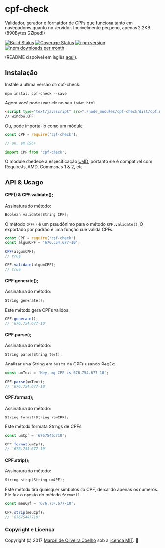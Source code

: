 # cpf-check
Validador, gerador e formatdor de CPFs que funciona tanto em navegadores quanto no servidor. Incrívelmente pequeno, apenas 2.2KB (890Bytes GZiped!)

[![Build Status](https://travis-ci.org/flasd/cpf-check.svg?branch=master)](https://travis-ci.org/flasd/cpf-check) 
[![Coverage Status](https://coveralls.io/repos/github/flasd/cpf-check/badge.svg?branch=master)](https://coveralls.io/github/flasd/cpf-check?branch=master) 
[![npm version](https://badge.fury.io/js/cpf-check.svg)](https://www.npmjs.com/package/cpf-check) 
[![npm downloads per month](https://img.shields.io/npm/dm/cpf-check.svg)](https://www.npmjs.com/package/cpf-check)

(README dispoível em inglês [aqui](https://github.com/flasd/cpf-check/blob/master/README.md)).
## Instalação
Instale a ultima versão do cpf-check:
```
npm install cpf-check --save
```
Agora você pode usar ele no seu `index.html`
```html
<script type="text/javascript" src="./node_modules/cpf-check/dist/cpf.min.js"></script>
// window.CPF
```
Ou, pode importa-lo como um módulo:
```javascript
const CPF = require('cpf-check');

// ou, em ES6+

import CPF from 'cpf-check';
```
O module obedece a especificação [UMD](https://github.com/umdjs/umd), portanto ele é compativel com RequireJs, AMD, CommonJs 1 & 2, etc.


## API & Usage
#### CPF() & CPF.validate();
Assinatura do método:
```c
Boolean validate(String CPF);
```
O método `CPF()` é um pseudônimo para o método `CPF.validate()`. O exportado por padrão é uma função que valida CPFs.

```javascript
const CPF = require('cpf-check')
const algumCPF = '676.754.677-10';

CPF(algumCPF);
// true

CPF.validate(algumCPF);
// true
```


#### CPF.generate();
Assinatura do método:
```c
String generate();
```
Este método gera CPFs validos.

```javascript
CPF.generate();
// '676.754.677-10'
```


#### CPF.parse();
Assinatura do método:
```c
String parse(String text);
```
Analisar uma String em busca de CPFs usando RegEx:
```javascript
const umText = 'Hey, my CPF is 676.754.677-10';

CPF.parse(umText);
// '676.754.677-10'
```

#### CPF.format();
Assinatura do método:
```c
String format(String rawCPF);
```
Este método formata Strings de CPFs:
```javascript
const umCpf = '67675467710';

CPF.format(umCpf);
// '676.754.677-10'
```

#### CPF.strip();
Assinatura do método:
```c
String strip(String umCPF);
```
Esté método tira quaisquer simbolos do CPF, deixando apenas os números. Ele faz o oposto do método `format()`.
```javascript
const meuCpf = '676.754.677-10';

CPF.strip(meuCpf);
// '67675467710'
```

### Copyright e Licença

Copyright (c) 2017 [Marcel de Oliveira Coelho](https://github.com/flasd) sob a [licença MIT](https://github.com/flasd/cpf-check/blob/master/LICENSE.md). :rocket:
